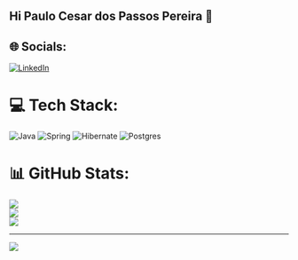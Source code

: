 ## Hi Paulo Cesar dos Passos Pereira 👋


## 🌐 Socials:
[![LinkedIn](https://img.shields.io/badge/LinkedIn-%230077B5.svg?logo=linkedin&logoColor=white)](https://linkedin.com/in/www.linkedin.com/in/paulopassos88) 

# 💻 Tech Stack:
![Java](https://img.shields.io/badge/java-%23ED8B00.svg?style=for-the-badge&logo=openjdk&logoColor=white) ![Spring](https://img.shields.io/badge/spring-%236DB33F.svg?style=for-the-badge&logo=spring&logoColor=white) ![Hibernate](https://img.shields.io/badge/Hibernate-59666C?style=for-the-badge&logo=Hibernate&logoColor=white) ![Postgres](https://img.shields.io/badge/postgres-%23316192.svg?style=for-the-badge&logo=postgresql&logoColor=white)
# 📊 GitHub Stats:
![](https://github-readme-stats.vercel.app/api?username=paulopassos040788&theme=omni&hide_border=false&include_all_commits=false&count_private=false)<br/>
![](https://github-readme-streak-stats.herokuapp.com/?user=paulopassos040788&theme=omni&hide_border=false)<br/>
![](https://github-readme-stats.vercel.app/api/top-langs/?username=paulopassos040788&theme=omni&hide_border=false&include_all_commits=false&count_private=false&layout=compact)

---
[![](https://visitcount.itsvg.in/api?id=paulopassos040788&icon=0&color=0)](https://visitcount.itsvg.in)

<!-- Proudly created with GPRM ( https://gprm.itsvg.in ) -->

